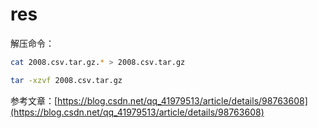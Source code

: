 # res

解压命令：

```bash
cat 2008.csv.tar.gz.* > 2008.csv.tar.gz

tar -xzvf 2008.csv.tar.gz
```

参考文章：[https://blog.csdn.net/qq_41979513/article/details/98763608](https://blog.csdn.net/qq_41979513/article/details/98763608)

